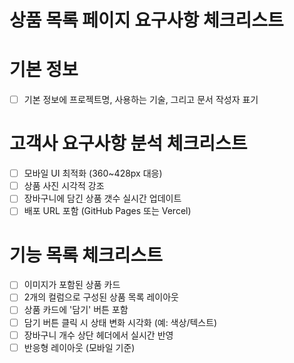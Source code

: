 # 상품 목록 페이지 요구사항 체크리스트

# 기본 정보
- [ ] 기본 정보에 프로젝트명, 사용하는 기술, 그리고 문서 작성자 표기

# 고객사 요구사항 분석 체크리스트
- [ ] 모바일 UI 최적화 (360~428px 대응)
- [ ] 상품 사진 시각적 강조
- [ ] 장바구니에 담긴 상품 갯수 실시간 업데이트
- [ ] 배포 URL 포함 (GitHub Pages 또는 Vercel)

# 기능 목록 체크리스트
- [ ] 이미지가 포함된 상품 카드
- [ ] 2개의 컬럼으로 구성된 상품 목록 레이아웃
- [ ] 상품 카드에 '담기' 버튼 포함
- [ ] 담기 버튼 클릭 시 상태 변화 시각화 (예: 색상/텍스트)
- [ ] 장바구니 개수 상단 헤더에서 실시간 반영
- [ ] 반응형 레이아웃 (모바일 기준)
